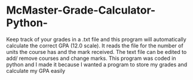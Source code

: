 McMaster-Grade-Calculator-Python-
=================================

Keep track of your grades in a .txt file and this program will automatically calculate the correct GPA (12.0 scale). 
It reads the file for the number of units the course has and the mark received. 
The text file can be edited to add/ remove courses and change marks.
This program was coded in python and I made it because I wanted a program to store my grades and calculate my GPA easily
